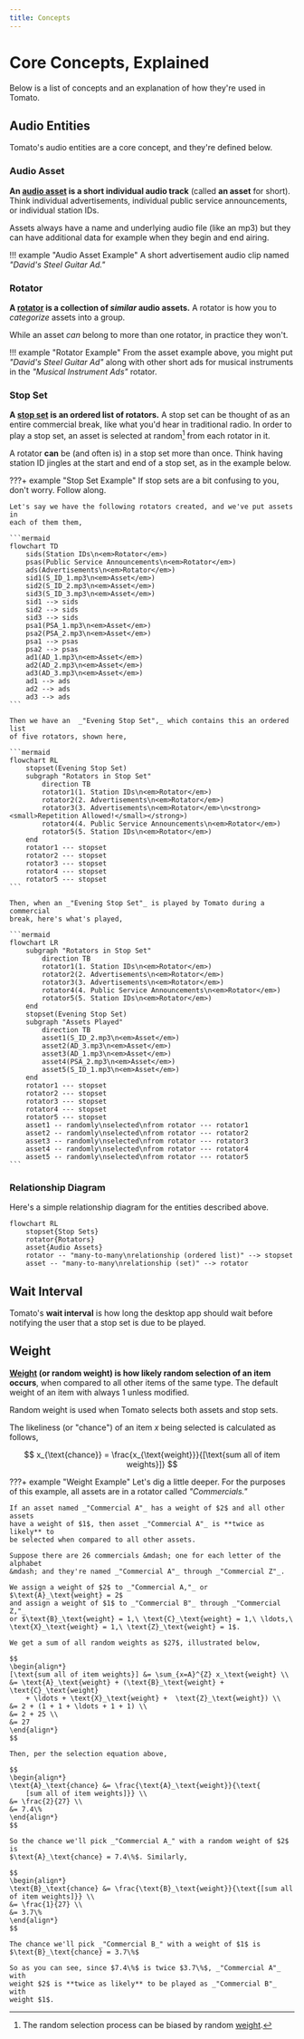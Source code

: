 ```yaml
---
title: Concepts
---
```


# Core Concepts, Explained

Below is a list of concepts and an explanation of how they're used in Tomato.


## Audio Entities

Tomato's audio entities are a core concept, and they're defined below.

### Audio Asset
**An <u>audio asset</u> is a short individual audio track** (called **an asset**
for short). Think individual advertisements, individual public service
announcements, or individual station IDs.

Assets always have a name and underlying audio file (like an mp3) but they can
have additional data for example when they begin and end airing.

!!! example "Audio Asset Example"
    A short advertisement audio clip named _"David's Steel Guitar Ad."_

### Rotator
**A <u>rotator</u> is a collection of _similar_ audio assets.** A rotator is how
you to _categorize_ assets into a group.

While an asset _can_ belong to more than one rotator, in practice they won't.

!!! example "Rotator Example"
    From the asset example above, you might put _"David's Steel Guitar Ad"_
    along with other short ads for musical instruments in the _"Musical
    Instrument Ads"_ rotator.

### Stop Set
**A <u>stop set</u> is an ordered list of rotators.** A stop set can be thought
of as an entire commercial break, like what you'd hear in traditional radio. In
order to play a stop set, an asset is selected at random[^1] from each rotator
in it.

A rotator **can** be (and often is) in a stop set more than once. Think having
station ID jingles at the start and end of a stop set, as in the example below.

???+ example "Stop Set Example"
    If stop sets are a bit confusing to you, don't worry. Follow along.

    Let's say we have the following rotators created, and we've put assets in
    each of them them,

    ```mermaid
    flowchart TD
        sids(Station IDs\n<em>Rotator</em>)
        psas(Public Service Announcements\n<em>Rotator</em>)
        ads(Advertisements\n<em>Rotator</em>)
        sid1(S_ID_1.mp3\n<em>Asset</em>)
        sid2(S_ID_2.mp3\n<em>Asset</em>)
        sid3(S_ID_3.mp3\n<em>Asset</em>)
        sid1 --> sids
        sid2 --> sids
        sid3 --> sids
        psa1(PSA_1.mp3\n<em>Asset</em>)
        psa2(PSA_2.mp3\n<em>Asset</em>)
        psa1 --> psas
        psa2 --> psas
        ad1(AD_1.mp3\n<em>Asset</em>)
        ad2(AD_2.mp3\n<em>Asset</em>)
        ad3(AD_3.mp3\n<em>Asset</em>)
        ad1 --> ads
        ad2 --> ads
        ad3 --> ads
    ```

    Then we have an  _"Evening Stop Set",_ which contains this an ordered list
    of five rotators, shown here,

    ```mermaid
    flowchart RL
        stopset(Evening Stop Set)
        subgraph "Rotators in Stop Set"
            direction TB
            rotator1(1. Station IDs\n<em>Rotator</em>)
            rotator2(2. Advertisements\n<em>Rotator</em>)
            rotator3(3. Advertisements\n<em>Rotator</em>\n<strong><small>Repetition Allowed!</small></strong>)
            rotator4(4. Public Service Announcements\n<em>Rotator</em>)
            rotator5(5. Station IDs\n<em>Rotator</em>)
        end
        rotator1 --- stopset
        rotator2 --- stopset
        rotator3 --- stopset
        rotator4 --- stopset
        rotator5 --- stopset
    ```

    Then, when an _"Evening Stop Set"_ is played by Tomato during a commercial
    break, here's what's played,

    ```mermaid
    flowchart LR
        subgraph "Rotators in Stop Set"
            direction TB
            rotator1(1. Station IDs\n<em>Rotator</em>)
            rotator2(2. Advertisements\n<em>Rotator</em>)
            rotator3(3. Advertisements\n<em>Rotator</em>)
            rotator4(4. Public Service Announcements\n<em>Rotator</em>)
            rotator5(5. Station IDs\n<em>Rotator</em>)
        end
        stopset(Evening Stop Set)
        subgraph "Assets Played"
            direction TB
            asset1(S_ID_2.mp3\n<em>Asset</em>)
            asset2(AD_3.mp3\n<em>Asset</em>)
            asset3(AD_1.mp3\n<em>Asset</em>)
            asset4(PSA_2.mp3\n<em>Asset</em>)
            asset5(S_ID_1.mp3\n<em>Asset</em>)
        end
        rotator1 --- stopset
        rotator2 --- stopset
        rotator3 --- stopset
        rotator4 --- stopset
        rotator5 --- stopset
        asset1 -- randomly\nselected\nfrom rotator --- rotator1
        asset2 -- randomly\nselected\nfrom rotator --- rotator2
        asset3 -- randomly\nselected\nfrom rotator --- rotator3
        asset4 -- randomly\nselected\nfrom rotator --- rotator4
        asset5 -- randomly\nselected\nfrom rotator --- rotator5
    ```

### Relationship Diagram

Here's a simple relationship diagram for the entities described above.

```mermaid
flowchart RL
    stopset{Stop Sets}
    rotator{Rotators}
    asset{Audio Assets}
    rotator -- "many-to-many\nrelationship (ordered list)" --> stopset
    asset -- "many-to-many\nrelationship (set)" --> rotator
```

## Wait Interval

Tomato's **wait interval** is how long the desktop app should wait before
notifying the user that a stop set is due to be played.


## Weight
**<u>Weight</u> (or random weight) is how likely random selection of an item occurs**,
when compared to all other items of the same type. The default weight of an item
with always $1$ unless modified.

Random weight is used when Tomato selects both assets and stop sets.

The likeliness (or "chance") of an item $x$ being selected is calculated as follows,

$$
x_{\text{chance}} = \frac{x_{\text{weight}}}{[\text{sum all of item weights}]}
$$


???+ example "Weight Example"
    Let's dig a little deeper. For the purposes of this example, all assets are
    in a rotator called _"Commercials."_

    If an asset named _"Commercial A"_ has a weight of $2$ and all other assets
    have a weight of $1$, then asset _"Commercial A"_ is **twice as likely** to
    be selected when compared to all other assets.

    Suppose there are 26 commercials &mdash; one for each letter of the alphabet
    &mdash; and they're named _"Commercial A"_ through _"Commercial Z"_.

    We assign a weight of $2$ to _"Commercial A,"_ or $\text{A}_\text{weight} = 2$
    and assign a weight of $1$ to _"Commercial B"_ through _"Commercial Z,"_
    or $\text{B}_\text{weight} = 1,\ \text{C}_\text{weight} = 1,\ \ldots,\
    \text{X}_\text{weight} = 1,\ \text{Z}_\text{weight} = 1$.

    We get a sum of all random weights as $27$, illustrated below,

    $$
    \begin{align*}
    [\text{sum all of item weights}] &= \sum_{x=A}^{Z} x_\text{weight} \\
    &= \text{A}_\text{weight} + (\text{B}_\text{weight} + \text{C}_\text{weight}
        + \ldots + \text{X}_\text{weight} +  \text{Z}_\text{weight}) \\
    &= 2 + (1 + 1 + \ldots + 1 + 1) \\
    &= 2 + 25 \\
    &= 27
    \end{align*}
    $$

    Then, per the selection equation above,

    $$
    \begin{align*}
    \text{A}_\text{chance} &= \frac{\text{A}_\text{weight}}{\text{
        [sum all of item weights]}} \\
    &= \frac{2}{27} \\
    &= 7.4\%
    \end{align*}
    $$

    So the chance we'll pick _"Commercial A_" with a random weight of $2$ is
    $\text{A}_\text{chance} = 7.4\%$. Similarly,

    $$
    \begin{align*}
    \text{B}_\text{chance} &= \frac{\text{B}_\text{weight}}{\text{[sum all of item weights]}} \\
    &= \frac{1}{27} \\
    &= 3.7\%
    \end{align*}
    $$

    The chance we'll pick _"Commercial B_" with a weight of $1$ is
    $\text{B}_\text{chance} = 3.7\%$

    So as you can see, since $7.4\%$ is twice $3.7\%$, _"Commercial A"_ with
    weight $2$ is **twice as likely** to be played as _"Commercial B"_ with
    weight $1$.


[^1]: The random selection process can be biased by random [weight](#weight).

